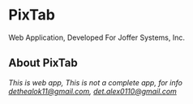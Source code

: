 # PixTab
Web Application, Developed For Joffer Systems, Inc.

## About PixTab
*This is web app, This is not a complete app, for info <dethealok11@gmail.com>, <det.alex0110@gmail.com>*
